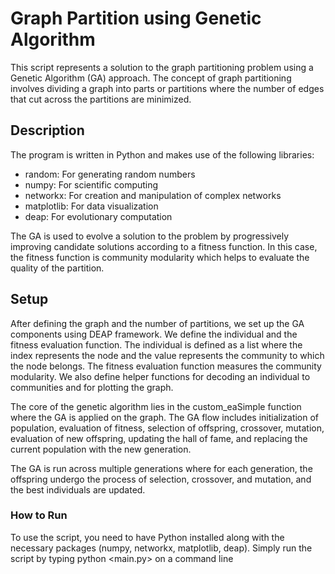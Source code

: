 # Graph Partition using Genetic Algorithm

This script represents a solution to the graph partitioning problem using a Genetic Algorithm (GA) approach. The concept of graph partitioning involves dividing a graph into parts or partitions where the number of edges that cut across the partitions are minimized.

## Description

The program is written in Python and makes use of the following libraries:

* random: For generating random numbers
* numpy: For scientific computing
* networkx: For creation and manipulation of complex networks
* matplotlib: For data visualization
* deap: For evolutionary computation

The GA is used to evolve a solution to the problem by progressively improving candidate solutions according to a fitness function. In this case, the fitness function is community modularity which helps to evaluate the quality of the partition.

## Setup

After defining the graph and the number of partitions, we set up the GA components using DEAP framework. We define the individual and the fitness evaluation function. The individual is defined as a list where the index represents the node and the value represents the community to which the node belongs. The fitness evaluation function measures the community modularity. We also define helper functions for decoding an individual to communities and for plotting the graph.

The core of the genetic algorithm lies in the custom_eaSimple function where the GA is applied on the graph. The GA flow includes initialization of population, evaluation of fitness, selection of offspring, crossover, mutation, evaluation of new offspring, updating the hall of fame, and replacing the current population with the new generation.

The GA is run across multiple generations where for each generation, the offspring undergo the process of selection, crossover, and mutation, and the best individuals are updated.

### How to Run


To use the script, you need to have Python installed along with the necessary packages (numpy, networkx, matplotlib, deap).
Simply run the script by typing python <main.py> on a command line
